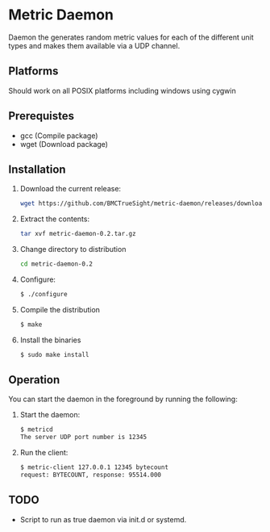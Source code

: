 # Metric Daemon

Daemon the generates random metric values for each of the different unit types and makes them available via a UDP channel.

## Platforms

Should work on all POSIX platforms including windows using cygwin

## Prerequistes

- gcc (Compile package)
- wget (Download package)

## Installation

1. Download the current release:

    ```bash
    wget https://github.com/BMCTrueSight/metric-daemon/releases/download/v0.2.0/metric-daemon-0.2.tar.gz
    ```

2. Extract the contents:

    ```bash
    tar xvf metric-daemon-0.2.tar.gz
    ```

3. Change directory to distribution

    ```bash
    cd metric-daemon-0.2
    ``` 

4. Configure:

    ```bash
    $ ./configure
    ```

5. Compile the distribution

    ```bash
    $ make
    ```

6. Install the binaries

    ```bash
    $ sudo make install
    ```

## Operation

You can start the daemon in the foreground by running the following:

1. Start the daemon:
    ```bash
    $ metricd
    The server UDP port number is 12345
    ```

2. Run the client:
   ```bash
   $ metric-client 127.0.0.1 12345 bytecount
   request: BYTECOUNT, response: 95514.000
   ```

## TODO

- Script to run as true daemon via init.d or systemd.


